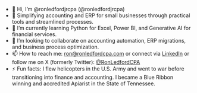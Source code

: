 - 👋 Hi, I’m @ronledfordjrcpa (@ronledfordjrcpa)
- 👀 Simplifying accounting and ERP for small businesses through practical tools and streamlined processes.
- 🌱 I’m currently learning Python for Excel, Power BI, and Generative AI for financial services.
- 💞️ I’m looking to collaborate on accounting automation, ERP migrations, and business process optimization.
- 📫 How to reach me: ron@ronledfordcpa.com or connect via [LinkedIn](https://www.linkedin.com/in/ronledfordcpa/) or follow me on X (formerly Twitter): [@RonLedfordCPA](https://x.com/RonLedfordJrCPA)  
- ⚡ Fun facts: I flew helicopters in the U.S. Army and went to war before transitioning into finance and accounting. I became a Blue Ribbon winning and accredited Apiarist in the State of Tennessee.

<!---
ronledfordjrcpa/ronledfordjrcpa is a ✨ special ✨ repository because its `README.md` (this file) appears on your GitHub profile.
You can click the Preview link to take a look at your changes.
--->
